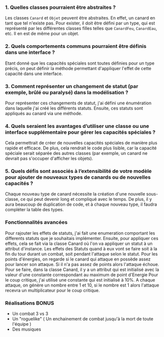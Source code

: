 ### 1. **Quelles classes pourraient être abstraites ?**

Les classes `Canard` et `Objet` peuvent être abstraites. En effet, un canard en tant que tel n'existe pas. Pour exister, il doit être défini par un type, qui est représenté par les différentes classes filles telles que `CanardFeu`, `CanardEau`, etc. Il en est de même pour un objet.

### 2. **Quels comportements communs pourraient être définis dans une interface ?**

Etant donné que les capacités spéciales sont toutes définies pour un type précis, on peut définir la méthode permettant d'appliquer l'effet de cette capacité dans une interface.

### 3. **Comment représenter un changement de statut (par exemple, brûlé ou paralysé) dans la modélisation ?**

Pour représenter ces changements de statut, j'ai défini une énumération dans laquelle j'ai créé les différents statuts. Ensuite, ces statuts sont appliqués au canard via une méthode.

### 4. **Quels seraient les avantages d’utiliser une classe ou une interface supplémentaire pour gérer les capacités spéciales ?**

Cela permettrait de créer de nouvelles capacités spéciales de manière plus rapide et efficace. De plus, cela rendrait le code plus lisible, car la capacité spéciale serait séparée des autres classes (par exemple, un canard ne devrait pas s'occuper d'afficher les objets).

### 5. **Quels défis sont associés à l’extensibilité de votre modèle pour ajouter de nouveaux types de canards ou de nouvelles capacités ?**

Chaque nouveau type de canard nécessite la création d'une nouvelle sous-classe, ce qui peut devenir long et compliqué avec le temps. De plus, il y aura beaucoup de duplication de code, et à chaque nouveau type, il faudra compléter la table des types.


### Fonctionnalités avancées ###

Pour rajouter les effets de statuts, j'ai fait une enumeration comportant les differents statuts que je souhaitais implémenter. Ensuite, pour appliquer ces effets, cela se fait via la classe Canard où l'on va appliquer un statut à un attribut d'instance. Les effets des Statuts quand à eux vont se faire soit à la fin du tour durant un combat, soit pendant l'attaque selon le statut.
Pour les points d'énergies, on regarde si le canard qui attaque en possède assez pour lancer son attaque. Si il n'a pas assez de points alors l'attaque échoue. Pour se faire, dans la classe Canard, il y a un attribut qui est initialisé avec la valeur d'une constante correspondant au maximum de point d'Energie
Pour le coup critique, j'ai utilisé une constante qui est initialisé à 10%. A chaque attaque, on génère un nombre entre 1 et 10, si le nombre est 1 alors l'attaque recevra un multiplicateur pour le coup critique.


### Réalisations BONUS ###

- Un combat 3 vs 3
- Un "roguelike" ( Un enchainement de combat jusqu'à la mort de toute l'équipe )
- Des musiques
